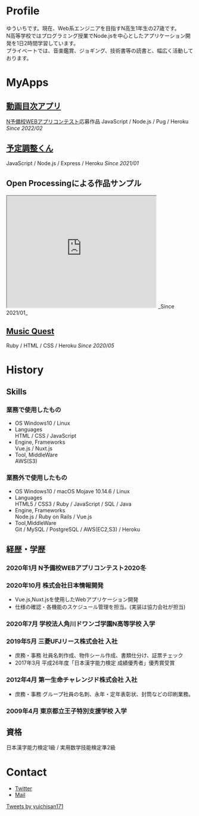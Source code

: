 # Profile
ゆういちです。現在、Web系エンジニアを目指すN高生1年生の27歳です。  
N高等学校ではプログラミング授業でNode.jsを中心としたアプリケーション開発を1日2時間学習しています。  
プライベートでは、音楽鑑賞、ジョギング、技術書等の読書と、幅広く活動しております。　

# MyApps
## [動画目次アプリ](https://arcane-depths-59921.herokuapp.com/posts)
[N予備校WEBアプリコンテスト](https://progedu.github.io/webappcontest/2020/winter/entry/index.html)応募作品
JavaScript / Node.js / Pug / Heroku
_Since 2022/02_

## [予定調整くん](https://calm-atoll-21128.herokuapp.com/)
JavaScript / Node.js / Express / Heroku
_Since 2021/01_

## Open Processingによる作品サンプル
<iframe src="https://www.openprocessing.org/sketch/1052903/embed/" width="400" height="300"></iframe>
_Since 2021/01_

## [Music Quest](https://musicquest.herokuapp.com/)
Ruby / HTML / CSS / Heroku
_Since 2020/05_

# History

## Skills

### 業務で使用したもの
- OS
Windows10 / Linux
- Languages  
HTML / CSS / JavaScript
- Engine, Frameworks  
Vue.js / Nuxt.js
- Tool, MiddleWare  
AWS(S3)

### 業務外で使用したもの

- OS
Windows10 / macOS Mojave 10.14.6 / Linux
- Languages  
HTML5 / CSS3 / Ruby / JavaScript / SQL / Java
- Engine, Frameworks  
Node.js / Ruby on Rails / Vue.js
- Tool,MiddleWare  
Git / MySQL / PostgreSQL / AWS(EC2,S3) / Heroku

## 経歴・学歴

### 2020年1月 N予備校WEBアプリコンテスト2020冬
### 2020年10月 株式会社日本情報開発
- Vue.js,Nuxt.jsを使用したWebアプリケーション開発
- 仕様の確認・各機能のスケジュール管理を担当。(実装は協力会社が担当)
### 2020年7月 学校法人角川ドワンゴ学園N高等学校 入学
### 2019年5月 三菱UFJリース株式会社 入社
- 庶務・事務
  社員名刺作成、物件シール作成、書類仕分け、証票チェック
- 2017年3月 平成26年度「日本漢字能力検定 成績優秀者」優秀賞受賞
### 2012年4月 第一生命チャレンジド株式会社 入社
- 庶務・事務
 グループ社員の名刺、永年・定年表彰状、封筒などの印刷業務。
### 2009年4月 東京都立王子特別支援学校 入学

## 資格
日本漢字能力検定1級 / 実用数学技能検定準2級

# Contact
- [Twitter](https://twitter.com/yuichisan171)
- [Mail](mailto:yuuichi_20n2100080@nnn.ed.jp)

<a class="twitter-timeline" data-width="400" data-height="600" data-theme="light" href="https://twitter.com/yuichisan171?ref_src=twsrc%5Etfw">Tweets by yuichisan171</a> <script async src="https://platform.twitter.com/widgets.js" charset="utf-8"></script>
